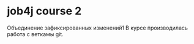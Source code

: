 # job4j  course 2
Объединение зафиксированных изменений1
В курсе производилась работа с веткамы git.